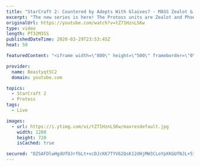 ```yaml
---
title: "StarCraft 2: Countered by Adepts With Glaives? - MASS Zealot & Phoenix!"
excerpt: "The new series is here! The Protoss units are Zealot and Phoenix - take us to Grandmaster baby!  #ZealotPheonix #Beastyqt #StarCraft2 #SC2  Feel free to let me know if you have any suggestions for future videos. I hope you guys enjoy this one!  Check out my stream on Twitch if you enjoy my YouTube content."
originalUrl: https://youtube.com/watch?v=tZ71HznLSKw
type: video
length: PT32M35S
publishedDateTime: 2020-03-29T23:53:45Z
heat: 50

featuredContent: "<iframe width=\"800\" height=\"500\" frameborder=\"0\" src=\"https://www.youtube.com/embed/tZ71HznLSKw\" allow=\"accelerometer; autoplay; encrypted-media; gyroscope; picture-in-picture\" allowfullscreen></iframe>"

provider:
  name: BeastyqtSC2
  domain: youtube.com

topics:
  - StarCraft 2
  - Protoss
tags:
  - Live

images:
  - url: https://i.ytimg.com/vi/tZ71HznLSKw/maxresdefault.jpg
    width: 1280
    height: 720
    isCached: true

secured: "DZSAFDlwHgdUfDJrfbLt+vcDJcKK7TYV62QsK12dHjMW3CLoYpXKGUfNJL+51Tqeu+j196BErBnW+lpq8OMIVpFysIpEAUN5aaoa8wg+BeHOuRJpBfILovW136H7JMr5jYUskwharThrQBBHIl40oxRIShoj53k8lhktO5quxqtDm5CqN6R0l8IjuT6Y7/bJ1iK4CtdalkcAsPnu63H5WuRYPRtQltJ8vy7W/0VRlAcBSDCHf/XPFgBxV7WO4IzcNnQdK267CUUbPsT4V0ZF47T58KYTbHV5rqRYwyOl5kfuYqvkF7NIxS22QpH4okUVX8zILM1v+qSUq1CAO7EfCIzNTGY9730sHShlKIyVU1YyicwRGQLBH+26zp8PINlV0pi++UW0vwaSoe5dmSpsyti8eDr1jOo9BlNjpVWzLHc=;XW2qe6Ta4zxh2WBvf2PFPQ=="
---
```


